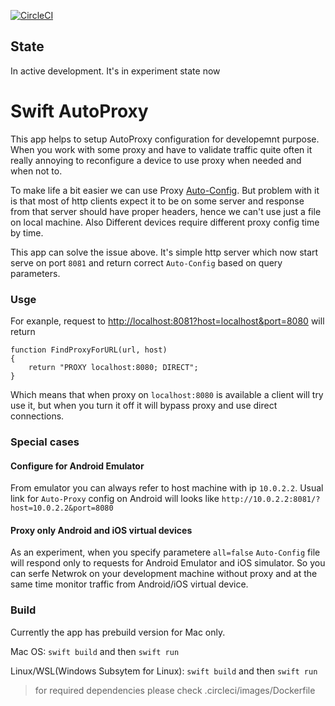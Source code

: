 [![CircleCI](https://circleci.com/gh/yamsergey/swift-autoproxy.svg?style=svg)](https://circleci.com/gh/yamsergey/swift-autoproxy)

## State 
In active development. It's in experiment state now

# Swift AutoProxy

This app helps to setup AutoProxy configuration for developemnt purpose.
When you work with some proxy and have to validate traffic quite often it really annoying to reconfigure a device to use proxy when needed and when not to.

To make life a bit easier we can use Proxy [Auto-Config](https://en.wikipedia.org/wiki/Proxy_auto-config). But problem with it is that most of http clients expect it to be on some server and response from that server should have proper headers, hence we can't use just a file on local machine.  Also Different devices require different proxy config time by time.

This app can solve the issue above. It's simple http server which now start serve on port `8081` and return correct `Auto-Config` based on query parameters.

### Usge 

For exanple, request to [http://localhost:8081?host=localhost&port=8080](http://localhost:8081/?host=localhost&port=8080) will return
```
function FindProxyForURL(url, host)
{
    return "PROXY localhost:8080; DIRECT";
}

```

Which means that when proxy on `localhost:8080` is available a client will try use it, but when you turn it off it will bypass proxy and use direct connections.

### Special cases

#### Configure for Android Emulator
From emulator you can always refer to host machine with ip `10.0.2.2`. Usual link for `Auto-Proxy` config on Android will looks like `http://10.0.2.2:8081/?host=10.0.2.2&port=8080` 

#### Proxy only Android and iOS virtual devices
As an experiment, when you specify parametere `all=false` `Auto-Config` file will respond only to requests for Android  Emulator and iOS simulator. So you can serfe Netwrok on your development machine without proxy and at the same time monitor traffic from Android/iOS virtual device.


### Build

Currently the app has prebuild version for Mac only.

Mac OS:
`swift build` and then `swift run`

Linux/WSL(Windows Subsytem for Linux):
`swift build` and then `swift run`
> for required dependencies please check .circleci/images/Dockerfile 

